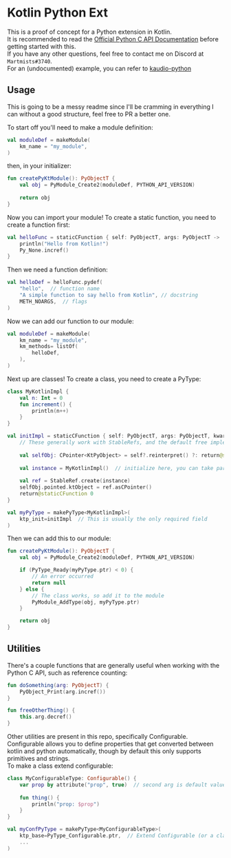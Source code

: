 # Kotlin Python Ext

This is a proof of concept for a Python extension in Kotlin.    
It is recommended to read the [Official Python C API Documentation](https://docs.python.org/3/c-api/index.html) before getting started with this.    
If you have any other questions, feel free to contact me on Discord at `Martmists#3740`.    
For an (undocumented) example, you can refer to [kaudio-python](https://github.com/martmists-gh/kaudio-python)

## Usage

This is going to be a messy readme since I'll be cramming in everything I can without a good structure, feel free to PR a better one.

To start off you'll need to make a module definition:
```kotlin
val moduleDef = makeModule(
    km_name = "my_module",
)
```
then, in your initializer:
```kotlin
fun createPyKtModule(): PyObjectT {
    val obj = PyModule_Create2(moduleDef, PYTHON_API_VERSION)
    
    return obj
}
```
Now you can import your module!
To create a static function, you need to create a function first:
```kotlin
val helloFunc = staticCFunction { self: PyObjectT, args: PyObjectT ->
    println("Hello from Kotlin!")
    Py_None.incref()
}
```
Then we need a function definition:
```kotlin
val helloDef = helloFunc.pydef(
    "hello",  // function name
    "A simple function to say hello from Kotlin", // docstring
    METH_NOARGS,  // flags
)
```
Now we can add our function to our module:
```kotlin
val moduleDef = makeModule(
    km_name = "my_module",
    km_methods= listOf(
        helloDef,
    ),
)
```

Next up are classes! To create a class, you need to create a PyType:
```kotlin
class MyKotlinImpl {
    val n: Int = 0
    fun increment() {
        println(n++)
    }
}

val initImpl = staticCFunction { self: PyObjectT, args: PyObjectT, kwargs: PyObjectT ->
    // These generally work with StableRefs, and the default free implementation takes care of these.
    
    val selfObj: CPointer<KtPyObject> = self?.reinterpret() ?: return@staticCFunction -1
    
    val instance = MyKotlinImpl()  // initialize here, you can take parameters from args/kwargs using python C API if needed
    
    val ref = StableRef.create(instance)
    selfObj.pointed.ktObject = ref.asCPointer()
    return@staticCFunction 0
}

val myPyType = makePyType<MyKotlinImpl>(
    ktp_init=initImpl  // This is usually the only required field
)
```

Then we can add this to our module:
```kotlin
fun createPyKtModule(): PyObjectT {
    val obj = PyModule_Create2(moduleDef, PYTHON_API_VERSION)

    if (PyType_Ready(myPyType.ptr) < 0) {
        // An error occurred
        return null
    } else {
        // The class works, so add it to the module
        PyModule_AddType(obj, myPyType.ptr)
    }

    return obj
}
```

## Utilities

There's a couple functions that are generally useful when working with the Python C API, such as reference counting:

```kotlin
fun doSomething(arg: PyObjectT) {
    PyObject_Print(arg.incref())
}

fun freeOtherThing() {
    this.arg.decref()
}
```

Other utilities are present in this repo, specifically Configurable.    
Configurable allows you to define properties that get converted between kotlin and python automatically, though by default this only supports primitives and strings.    
To make a class extend configurable:
```kotlin
class MyConfigurableType: Configurable() {
    var prop by attribute("prop", true)  // second arg is default value, avoid nulls!
    
    fun thing() {
        println("prop: $prop")
    }
}

val myConfPyType = makePyType<MyConfigurableType>(
    ktp_base=PyType_Configurable.ptr,  // Extend Configurable (or a class that extends Configurable)
    ...
)
```
